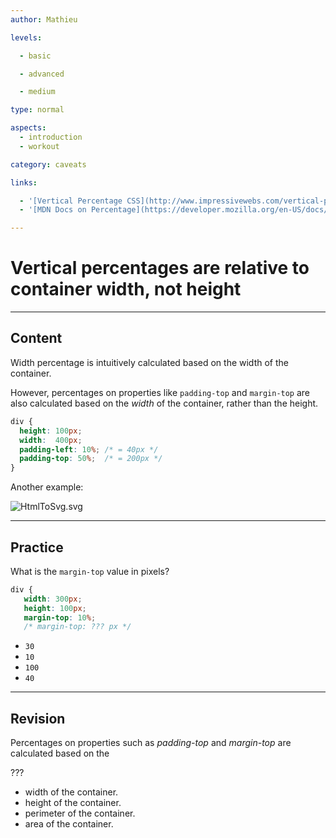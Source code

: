```yaml
---
author: Mathieu

levels:

  - basic

  - advanced

  - medium

type: normal

aspects:
  - introduction
  - workout

category: caveats

links:

  - '[Vertical Percentage CSS](http://www.impressivewebs.com/vertical-percentages-css/){website}'
  - '[MDN Docs on Percentage](https://developer.mozilla.org/en-US/docs/Web/CSS/percentage){documentation}'

---
```


# Vertical percentages are relative to container width, not height

---
## Content

Width percentage is intuitively calculated based on the width of the container.

However, percentages on properties like `padding-top` and `margin-top` are also calculated based on the *width* of the container, rather than the height.

```css
div {
  height: 100px;
  width:  400px;
  padding-left: 10%; /* = 40px */
  padding-top: 50%;  /* = 200px */
}
```
Another example:

![HtmlToSvg.svg](https://img.enkipro.com/13c768bdb4f0d2d17f7b46dbe4bfc84a.png)

---
## Practice

What is the `margin-top` value in pixels?
```css
div {
   width: 300px;
   height: 100px;
   margin-top: 10%;
   /* margin-top: ??? px */
```

* `30`
* `10`
* `100`
* `40`

---
## Revision

Percentages on properties such as *padding-top* and *margin-top* are calculated based on the

???

* width of the container.
* height of the container.
* perimeter of the container.
* area of the container.
